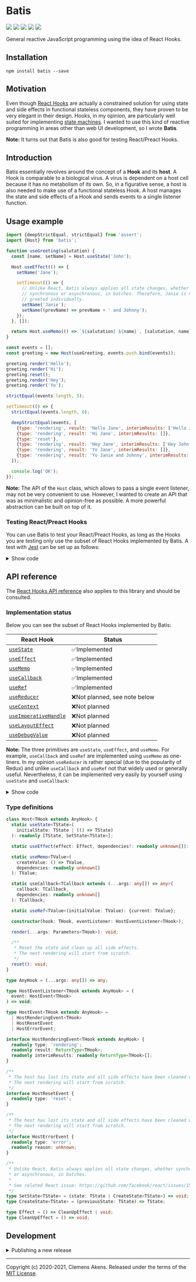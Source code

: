 # Batis

[![][ci-badge]][ci-link] [![][version-badge]][version-link]
[![][license-badge]][license-link] [![][types-badge]][types-link]
[![][size-badge]][size-link]

[ci-badge]: https://github.com/clebert/batis/workflows/CI/badge.svg
[ci-link]: https://github.com/clebert/batis
[version-badge]: https://badgen.net/npm/v/batis
[version-link]: https://www.npmjs.com/package/batis
[license-badge]: https://badgen.net/npm/license/batis
[license-link]: https://github.com/clebert/batis/blob/master/LICENSE
[types-badge]: https://badgen.net/npm/types/batis
[types-link]: https://github.com/clebert/batis
[size-badge]: https://badgen.net/bundlephobia/minzip/batis
[size-link]: https://bundlephobia.com/result?p=batis

General reactive JavaScript programming using the idea of React Hooks.

## Installation

```
npm install batis --save
```

## Motivation

Even though [React Hooks](https://reactjs.org/docs/hooks-intro.html) are
actually a constrained solution for using state and side effects in functional
stateless components, they have proven to be very elegant in their design.
Hooks, in my opinion, are particularly well suited for implementing
[state machines](https://github.com/clebert/loxia). I wanted to use this kind of
reactive programming in areas other than web UI development, so I wrote
**Batis**.

**Note:** It turns out that Batis is also good for testing React/Preact Hooks.

## Introduction

Batis essentially revolves around the concept of a **Hook** and its **host**. A
Hook is comparable to a biological virus. A virus is dependent on a host cell
because it has no metabolism of its own. So, in a figurative sense, a host is
also needed to make use of a functional stateless Hook. A host manages the state
and side effects of a Hook and sends events to a single listener function.

## Usage example

```js
import {deepStrictEqual, strictEqual} from 'assert';
import {Host} from 'batis';
```

```js
function useGreeting(salutation) {
  const [name, setName] = Host.useState('John');

  Host.useEffect(() => {
    setName('Jane');

    setTimeout(() => {
      // Unlike React, Batis always applies all state changes, whether
      // synchronous or asynchronous, in batches. Therefore, Janie is not
      // greeted individually.
      setName('Janie');
      setName((prevName) => prevName + ' and Johnny');
    });
  }, []);

  return Host.useMemo(() => `${salutation} ${name}`, [salutation, name]);
}
```

```js
const events = [];
const greeting = new Host(useGreeting, events.push.bind(events));

greeting.render('Hello');
greeting.render('Hi');
greeting.reset();
greeting.render('Hey');
greeting.render('Yo');
```

```js
strictEqual(events.length, 5);

setTimeout(() => {
  strictEqual(events.length, 6);

  deepStrictEqual(events, [
    {type: 'rendering', result: 'Hello Jane', interimResults: ['Hello John']},
    {type: 'rendering', result: 'Hi Jane', interimResults: []},
    {type: 'reset'},
    {type: 'rendering', result: 'Hey Jane', interimResults: ['Hey John']},
    {type: 'rendering', result: 'Yo Jane', interimResults: []},
    {type: 'rendering', result: 'Yo Janie and Johnny', interimResults: []},
  ]);

  console.log('OK');
});
```

**Note:** The API of the `Host` class, which allows to pass a single event
listener, may not be very convenient to use. However, I wanted to create an API
that was as minimalistic and opinion-free as possible. A more powerful
abstraction can be built on top of it.

### Testing React/Preact Hooks

You can use Batis to test your React/Preact Hooks, as long as the Hooks you are
testing only use the subset of React Hooks implemented by Batis. A test with
[Jest](https://jestjs.io) can be set up as follows:

<details>
  <summary>Show code</summary>

```js
import {Host} from 'batis';
```

```js
import * as React from 'react';

jest.mock('react', () => ({...React, ...Host}));
```

```js
jest.mock('preact/hooks', () => Host);
```

</details>

## API reference

The [React Hooks API reference](https://reactjs.org/docs/hooks-reference.html)
also applies to this library and should be consulted.

### Implementation status

Below you can see the subset of React Hooks implemented by Batis:

| React Hook                                   | Status                        |
| -------------------------------------------- | ----------------------------- |
| [`useState`][usestate]                       | ✅Implemented                 |
| [`useEffect`][useeffect]                     | ✅Implemented                 |
| [`useMemo`][usememo]                         | ✅Implemented                 |
| [`useCallback`][usecallback]                 | ✅Implemented                 |
| [`useRef`][useref]                           | ✅Implemented                 |
| [`useReducer`][usereducer]                   | ❌Not planned, see note below |
| [`useContext`][usecontext]                   | ❌Not planned                 |
| [`useImperativeHandle`][useimperativehandle] | ❌Not planned                 |
| [`useLayoutEffect`][uselayouteffect]         | ❌Not planned                 |
| [`useDebugValue`][usedebugvalue]             | ❌Not planned                 |

**Note:** The three primitives are `useState`, `useEffect`, and `useMemo`. For
example, `useCallback` and `useRef` are implemented using `useMemo` as
one-liners. In my opinion `useReducer` is rather special (due to the popularity
of Redux) and unlike `useCallback` and `useRef` not that widely used or
generally useful. Nevertheless, it can be implemented very easily by yourself
using `useState` and `useCallback`:

<details>
  <summary>Show code</summary>

```js
import {Host} from 'batis';

function useReducer(reducer, initialArg, init) {
  const [state, setState] = Host.useState(
    init ? () => init(initialArg) : initialArg
  );

  const dispatch = Host.useCallback(
    (action) => setState((previousState) => reducer(previousState, action)),
    []
  );

  return [state, dispatch];
}
```

</details>

[usestate]: https://reactjs.org/docs/hooks-reference.html#usestate
[useeffect]: https://reactjs.org/docs/hooks-reference.html#useeffect
[usecontext]: https://reactjs.org/docs/hooks-reference.html#usecontext
[usereducer]: https://reactjs.org/docs/hooks-reference.html#usereducer
[usecallback]: https://reactjs.org/docs/hooks-reference.html#usecallback
[usememo]: https://reactjs.org/docs/hooks-reference.html#usememo
[useref]: https://reactjs.org/docs/hooks-reference.html#useref
[useimperativehandle]:
  https://reactjs.org/docs/hooks-reference.html#useimperativehandle
[uselayouteffect]: https://reactjs.org/docs/hooks-reference.html#uselayouteffect
[usedebugvalue]: https://reactjs.org/docs/hooks-reference.html#usedebugvalue

### Type definitions

```ts
class Host<THook extends AnyHook> {
  static useState<TState>(
    initialState: TState | (() => TState)
  ): readonly [TState, SetState<TState>];

  static useEffect(effect: Effect, dependencies?: readonly unknown[]): void;

  static useMemo<TValue>(
    createValue: () => TValue,
    dependencies: readonly unknown[]
  ): TValue;

  static useCallback<TCallback extends (...args: any[]) => any>(
    callback: TCallback,
    dependencies: readonly unknown[]
  ): TCallback;

  static useRef<TValue>(initialValue: TValue): {current: TValue};

  constructor(hook: THook, eventListener: HostEventListener<THook>);

  render(...args: Parameters<THook>): void;

  /**
   * Reset the state and clean up all side effects.
   * The next rendering will start from scratch.
   */
  reset(): void;
}
```

```ts
type AnyHook = (...args: any[]) => any;
```

```ts
type HostEventListener<THook extends AnyHook> = (
  event: HostEvent<THook>
) => void;
```

```ts
type HostEvent<THook extends AnyHook> =
  | HostRenderingEvent<THook>
  | HostResetEvent
  | HostErrorEvent;

interface HostRenderingEvent<THook extends AnyHook> {
  readonly type: 'rendering';
  readonly result: ReturnType<THook>;
  readonly interimResults: readonly ReturnType<THook>[];
}

/**
 * The host has lost its state and all side effects have been cleaned up.
 * The next rendering will start from scratch.
 */
interface HostResetEvent {
  readonly type: 'reset';
}

/**
 * The host has lost its state and all side effects have been cleaned up.
 * The next rendering will start from scratch.
 */
interface HostErrorEvent {
  readonly type: 'error';
  readonly reason: unknown;
}
```

```ts
/**
 * Unlike React, Batis always applies all state changes, whether synchronous
 * or asynchronous, in batches.
 *
 * See related React issue: https://github.com/facebook/react/issues/15027
 */
type SetState<TState> = (state: TState | CreateState<TState>) => void;
type CreateState<TState> = (previousState: TState) => TState;
```

```ts
type Effect = () => CleanUpEffect | void;
type CleanUpEffect = () => void;
```

## Development

<details>
  <summary>Publishing a new release</summary>

```
npm run release patch
```

```
npm run release minor
```

```
npm run release major
```

After a new release has been created by pushing the tag, it must be published
via the GitHub UI. This triggers the final publication to npm.

</details>

---

Copyright (c) 2020-2021, Clemens Akens. Released under the terms of the
[MIT License](https://github.com/clebert/batis/blob/master/LICENSE).
